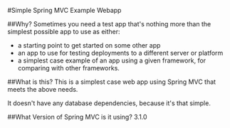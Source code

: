 #Simple Spring MVC Example Webapp

##Why?
Sometimes you need a test app that's nothing more than the simplest 
possible app to use as either:

* a starting point to get started on some other app
* an app to use for testing deployments to a different server or platform
* a simplest case example of an app using a given framework, for comparing with 
other frameworks.

##What is this?
This is a simplest case web app using Spring MVC that meets the above needs.

It doesn't have any database dependencies, because it's that simple.

##What Version of Spring MVC is it using?
3.1.0
